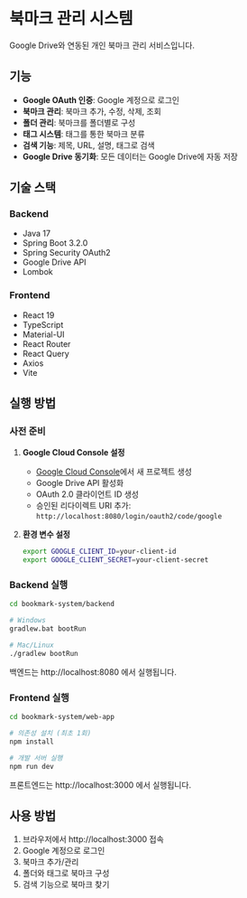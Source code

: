 # 북마크 관리 시스템

Google Drive와 연동된 개인 북마크 관리 서비스입니다.

## 기능

- **Google OAuth 인증**: Google 계정으로 로그인
- **북마크 관리**: 북마크 추가, 수정, 삭제, 조회
- **폴더 관리**: 북마크를 폴더별로 구성
- **태그 시스템**: 태그를 통한 북마크 분류
- **검색 기능**: 제목, URL, 설명, 태그로 검색
- **Google Drive 동기화**: 모든 데이터는 Google Drive에 자동 저장

## 기술 스택

### Backend
- Java 17
- Spring Boot 3.2.0
- Spring Security OAuth2
- Google Drive API
- Lombok

### Frontend
- React 19
- TypeScript
- Material-UI
- React Router
- React Query
- Axios
- Vite

## 실행 방법

### 사전 준비

1. **Google Cloud Console 설정**
   - [Google Cloud Console](https://console.cloud.google.com/)에서 새 프로젝트 생성
   - Google Drive API 활성화
   - OAuth 2.0 클라이언트 ID 생성
   - 승인된 리다이렉트 URI 추가: `http://localhost:8080/login/oauth2/code/google`

2. **환경 변수 설정**
   ```bash
   export GOOGLE_CLIENT_ID=your-client-id
   export GOOGLE_CLIENT_SECRET=your-client-secret
   ```

### Backend 실행

```bash
cd bookmark-system/backend

# Windows
gradlew.bat bootRun

# Mac/Linux
./gradlew bootRun
```

백엔드는 http://localhost:8080 에서 실행됩니다.

### Frontend 실행

```bash
cd bookmark-system/web-app

# 의존성 설치 (최초 1회)
npm install

# 개발 서버 실행
npm run dev
```

프론트엔드는 http://localhost:3000 에서 실행됩니다.

## 사용 방법

1. 브라우저에서 http://localhost:3000 접속
2. Google 계정으로 로그인
3. 북마크 추가/관리
4. 폴더와 태그로 북마크 구성
5. 검색 기능으로 북마크 찾기